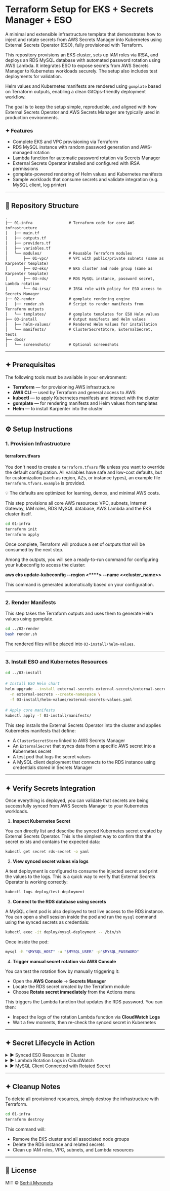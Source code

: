 # Terraform Setup for EKS + Secrets Manager + ESO

A minimal and extensible infrastructure template that demonstrates how to inject and rotate secrets from AWS Secrets Manager into Kubernetes using External Secrets Operator (ESO), fully provisioned with Terraform.

This repository provisions an EKS cluster, sets up IAM roles via IRSA, and deploys an RDS MySQL database with automated password rotation using AWS Lambda. It integrates ESO to expose secrets from AWS Secrets Manager to Kubernetes workloads securely. The setup also includes test deployments for validation.

Helm values and Kubernetes manifests are rendered using `gomplate` based on Terraform outputs, enabling a clean GitOps-friendly deployment workflow.

The goal is to keep the setup simple, reproducible, and aligned with how External Secrets Operator and AWS Secrets Manager are typically used in production environments.

### ✦ Features

* Complete EKS and VPC provisioning via Terraform
* RDS MySQL instance with random password generation and AWS-managed rotation
* Lambda function for automatic password rotation via Secrets Manager
* External Secrets Operator installed and configured with IRSA permissions
* gomplate-powered rendering of Helm values and Kubernetes manifests
* Sample workloads that consume secrets and validate integration (e.g. MySQL client, log printer)

---

## 📁 Repository Structure

```
.
├── 01-infra                # Terraform code for core AWS infrastructure
│   ├── main.tf
│   ├── outputs.tf
│   ├── providers.tf
│   ├── variables.tf
│   └── modules/            # Reusable Terraform modules
│       ├── 01-vpc/         # VPC with public/private subnets (same as Karpenter template)
│       ├── 02-eks/         # EKS cluster and node group (same as Karpenter template)
│       ├── 03-rds/         # RDS MySQL instance, password secret, Lambda rotation
│       └── 04-irsa/        # IRSA role with policy for ESO access to Secrets Manager
├── 02-render               # gomplate rendering engine
│   ├── render.sh           # Script to render manifests from Terraform outputs
│   └── templates/          # gomplate templates for ESO Helm values
├── 03-install              # Output manifests and Helm values
│   ├── helm-values/        # Rendered Helm values for installation
│   └── manifests/          # ClusterSecretStore, ExternalSecret, tests
├── docs/
│   └── screenshots/        # Optional screenshots
```

---

## ✦ Prerequisites

The following tools must be available in your environment:

* **Terraform** — for provisioning AWS infrastructure
* **AWS CLI** — used by Terraform and general access to AWS
* **kubectl** — to apply Kubernetes manifests and interact with the cluster
* **gomplate** — for rendering manifests and Helm values from templates
* **Helm** — to install Karpenter into the cluster

---

## ⚙️ Setup Instructions

### 1. Provision Infrastructure

#### terraform.tfvars

You don't need to create a `terraform.tfvars` file unless you want to override the default configuration. All variables have safe and low-cost defaults, but for customization (such as region, AZs, or instance types), an example file `terraform.tfvars.example` is provided.

💡 The defaults are optimized for learning, demos, and minimal AWS costs.

This step provisions all core AWS resources: VPC, subnets, Internet Gateway, IAM roles, RDS MySQL database, AWS Lambda and the EKS cluster itself.

```bash
cd 01-infra
terraform init
terraform apply
```

Once complete, Terraform will produce a set of outputs that will be consumed by the next step.

Among the outputs, you will see a ready-to-run command for configuring your kubeconfig to access the cluster:

**aws eks update-kubeconfig --region <\*\*\*\*> --name <\<cluster\_name>>**

This command is generated automatically based on your configuration.

---

### 2. Render Manifests

This step takes the Terraform outputs and uses them to generate Helm values using gomplate.

```bash
cd ../02-render
bash render.sh
```

The rendered files will be placed into `03-install/helm-values`.

---

### 3. Install ESO and Kubernetes Resources

```bash
cd ../03-install

# Install ESO Helm chart
helm upgrade --install external-secrets external-secrets/external-secrets \
  -n external-secrets --create-namespace \
  -f 03-install/helm-values/external-secrets-values.yaml

# Apply core manifests
kubectl apply -f 03-install/manifests/
```

This step installs the External Secrets Operator into the cluster and applies Kubernetes manifests that define:

* A `ClusterSecretStore` linked to AWS Secrets Manager
* An `ExternalSecret` that syncs data from a specific AWS secret into a Kubernetes secret
* A test pod that logs the secret values
* A MySQL client deployment that connects to the RDS instance using credentials stored in Secrets Manager

---

## ✦ Verify Secrets Integration

Once everything is deployed, you can validate that secrets are being successfully synced from AWS Secrets Manager to your Kubernetes workloads.

1. **Inspect Kubernetes Secret**

You can directly list and describe the synced Kubernetes secret created by External Secrets Operator. This is the simplest way to confirm that the secret exists and contains the expected data:

```bash
kubectl get secret rds-secret -o yaml
```

2. **View synced secret values via logs**

A test deployment is configured to consume the injected secret and print the values to the logs. This is a quick way to verify that External Secrets Operator is working correctly:

```bash
kubectl logs deploy/test-deployment
```

3. **Connect to the RDS database using secrets**

A MySQL client pod is also deployed to test live access to the RDS instance. You can open a shell session inside the pod and run the `mysql` command using the synced secrets as credentials:

```bash
kubectl exec -it deploy/mysql-deployment -- /bin/sh
```

Once inside the pod:

```bash
mysql -h "$MYSQL_HOST" -u "$MYSQL_USER" -p"$MYSQL_PASSWORD"
```

4. **Trigger manual secret rotation via AWS Console**

You can test the rotation flow by manually triggering it:

* Open the **AWS Console** → **Secrets Manager**
* Locate the RDS secret created by the Terraform module
* Choose **Rotate secret immediately** from the Actions menu

This triggers the Lambda function that updates the RDS password. You can then:

* Inspect the logs of the rotation Lambda function via **CloudWatch Logs**
* Wait a few moments, then re-check the synced secret in Kubernetes

---

## ✦ Secret Lifecycle in Action

<details>
<summary>▶️ Synced ESO Resources in Cluster</summary>

![Synced ESO Resources](docs/screenshots/eso-resources-synced.png)

</details>

<details>
<summary>▶️ Lambda Rotation Logs in CloudWatch</summary>

![Lambda Rotation Logs](docs/screenshots/lambda-rotation-logs.png)

</details>

<details>
<summary>▶️ MySQL Client Connected with Rotated Secret</summary>

![MySQL Client via Secret](docs/screenshots/mysql-client-secret.png)

</details>

---

## ✦ Cleanup Notes

To delete all provisioned resources, simply destroy the infrastructure with Terraform.

```bash
cd 01-infra
terraform destroy
```

This command will:

* Remove the EKS cluster and all associated node groups
* Delete the RDS instance and related secrets
* Clean up IAM roles, VPC, subnets, and Lambda resources

---

## 📄 License

MIT © [Serhii Myronets](https://github.com/your-github-profile)
